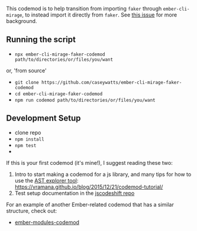 This codemod is to help transition from importing `faker` through `ember-cli-mirage`, to instead import it directly from `faker`. See [this issue](https://github.com/samselikoff/ember-cli-mirage/issues/1037#issuecomment-411452618) for more background.


## Running the script

- `npx ember-cli-mirage-faker-codemod path/to/directories/or/files/you/want`

or, 'from source'

- `git clone https://github.com/caseywatts/ember-cli-mirage-faker-codemod`
- `cd ember-cli-mirage-faker-codemod`
- `npm run codemod path/to/directories/or/files/you/want`

## Development Setup

- clone repo
- `npm install`
- `npm test`
-
If this is your first codemod (it's mine!), I suggest reading these two:

1. Intro to start making a codemod for a js library, and many tips for how to use the [AST explorer tool](https://astexplorer.net/): https://vramana.github.io/blog/2015/12/21/codemod-tutorial/
2. Test setup documentation in the [jscodeshift repo](https://github.com/facebook/jscodeshift#unit-testing)

For an example of another Ember-related codemod that has a similar structure, check out:

- [ember-modules-codemod](https://github.com/ember-cli/ember-modules-codemod)
